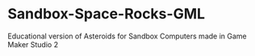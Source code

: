 # Sandbox-Space-Rocks-GML
Educational version of Asteroids for Sandbox Computers made in Game Maker Studio 2
